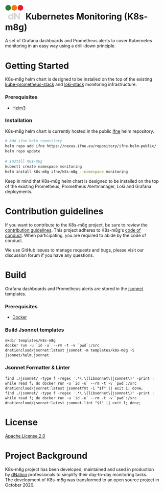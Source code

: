 # <img src="images/logo.png" width="60" height="auto"> Kubernetes Monitoring (K8s-m8g)  

A set of Grafana dashboards and Prometheus alerts to cover Kubernetes monitoring in an easy way using a drill-down principle.

# Getting Started

K8s-m8g helm chart is designed to be installed on the top of the existing [kube-prometheus-stack](https://github.com/prometheus-community/helm-charts/tree/main/charts/kube-prometheus-stack)
and [loki-stack](https://github.com/grafana/loki/tree/master/production/helm/loki-stack) monitoring infrastructure.

### Prerequisites

* [Helm3](https://helm.sh/)

### Installation

K8s-m8g helm chart is currently hosted in the public [ifne](https://www.ifne.eu/) helm repository.

```bash
# Add ifne helm repository
helm repo add ifne https://nexus.ifne.eu/repository/ifne-helm-public/
helm repo update

# Install K8s-m8g
kubectl create namespace monitoring
helm install k8s-m8g ifne/k8s-m8g --namespace monitoring
```

Keep in mind that K8s-m8g helm chart is designed to be installed on the top of the existing Prometheus, Prometheus Alertmanager, Loki and Grafana deployments.

# Contribution guidelines

If you want to contribute to the K8s-m8g project, be sure to review the
[contribution guidelines](CONTRIBUTING.md). This project adheres to K8s-m8g's
[code of conduct](CODE_OF_CONDUCT.md). When participating, you are required to abide by the code of conduct.

We use GitHub issues to manage requests and bugs, please visit our discussion forum if you have any questions.

# Build 

Grafana dashboards and Prometheus alerts are stored in the [jsonnet](https://jsonnet.org/) templates. 

### Prerequisites

- [Docker](https://www.docker.com/)

### Build Jsonnet templates

```
mkdir templates/k8s-m8g
docker run -u `id -u` --rm -t -v `pwd`:/src dnationcloud/jsonnet:latest jsonnet -m templates/k8s-m8g -S jsonnet/helm.jsonnet
```

### Jsonnet Formatter & Linter

```
find ./jsonnet/ -type f -regex '.*\.\(libsonnet\|jsonnet\)' -print |  while read f; do docker run -u `id -u` --rm -t -v `pwd`:/src dnationcloud/jsonnet:latest jsonnetfmt -i "$f" || exit 1; done;
find ./jsonnet/ -type f -regex '.*\.\(libsonnet\|jsonnet\)' -print |  while read f; do docker run -u `id -u` --rm -t -v `pwd`:/src dnationcloud/jsonnet:latest jsonnet-lint "$f" || exit 1; done;
```

# License

[Apache License 2.0](LICENSE)

# Project Background

K8s-m8g project has been developed, maintained and used in production by [dNation](https://www.dnation.tech/) professionals 
to simplify their day-to-day monitoring tasks.  
The development of K8s-m8g was transformed to an open source project in October 2020.
